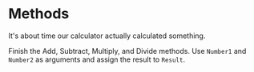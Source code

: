 ﻿---
Title: Methods
CodeTask: /resources/010_calculator/40_methods.csharp.csx
---

# Methods

It's about time our calculator actually calculated something.

Finish the Add, Subtract, Multiply, and Divide methods. Use `Number1` and `Number2` as arguments and assign the result to `Result`.